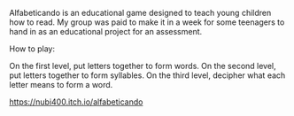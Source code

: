 Alfabeticando is an educational game designed to teach young children how to read.
My group was paid to make it in a week for some teenagers to hand in as an educational project for an assessment.

How to play:

On the first level, put letters together to form words.
On the second level, put letters together to form syllables.
On the third level, decipher what each letter means to form a word.

https://nubi400.itch.io/alfabeticando
